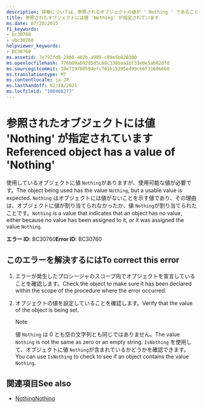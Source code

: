 ```yaml
---
description: 詳細については、参照されるオブジェクトの値が ' Nothing ' であることを確認してください。
title: 参照されたオブジェクトには値 'Nothing' が指定されています
ms.date: 07/20/2015
f1_keywords:
- bc30760
- vbc30760
helpviewer_keywords:
- BC30760
ms.assetid: 7e792fd8-2880-402b-a908-c89e5b028300
ms.openlocfilehash: 776b09a692d5d5c88c338baa1bf33e0e5ab02dfd
ms.sourcegitcommit: 10e719780594efc781b15295e499c66f316068b8
ms.translationtype: MT
ms.contentlocale: ja-JP
ms.lasthandoff: 02/14/2021
ms.locfileid: "100466277"
---
```

# <a name="referenced-object-has-a-value-of-nothing"></a><span data-ttu-id="8b45b-103">参照されたオブジェクトには値 'Nothing' が指定されています</span><span class="sxs-lookup"><span data-stu-id="8b45b-103">Referenced object has a value of 'Nothing'</span></span>

<span data-ttu-id="8b45b-104">使用しているオブジェクトに値 `Nothing`がありますが、使用可能な値が必要です。</span><span class="sxs-lookup"><span data-stu-id="8b45b-104">The object being used has the value `Nothing`, but a usable value is expected.</span></span> <span data-ttu-id="8b45b-105">`Nothing` はオブジェクトには値がないことを示す値であり、その理由は、オブジェクトに値が割り当てられなかったか、値 `Nothing`が割り当てられたことです。</span><span class="sxs-lookup"><span data-stu-id="8b45b-105">`Nothing` is a value that indicates that an object has no value, either because no value has been assigned to it, or it was assigned the value `Nothing`.</span></span>  
  
 <span data-ttu-id="8b45b-106">**エラー ID:** BC30760</span><span class="sxs-lookup"><span data-stu-id="8b45b-106">**Error ID:** BC30760</span></span>  
  
## <a name="to-correct-this-error"></a><span data-ttu-id="8b45b-107">このエラーを解決するには</span><span class="sxs-lookup"><span data-stu-id="8b45b-107">To correct this error</span></span>  
  
1. <span data-ttu-id="8b45b-108">エラーが発生したプロシージャのスコープ内でオブジェクトを宣言していることを確認します。</span><span class="sxs-lookup"><span data-stu-id="8b45b-108">Check the object to make sure it has been declared within the scope of the procedure where the error occurred.</span></span>  
  
2. <span data-ttu-id="8b45b-109">オブジェクトの値を設定していることを確認します。</span><span class="sxs-lookup"><span data-stu-id="8b45b-109">Verify that the value of the object is being set.</span></span>  
  
    > [!NOTE]
    > <span data-ttu-id="8b45b-110">値 `Nothing` は 0 とも空の文字列とも同じではありません。</span><span class="sxs-lookup"><span data-stu-id="8b45b-110">The value `Nothing` is not the same as zero or an empty string.</span></span> <span data-ttu-id="8b45b-111">`IsNothing` を使用して、オブジェクトに値 `Nothing`が含まれているかどうかを確認できます。</span><span class="sxs-lookup"><span data-stu-id="8b45b-111">You can use `IsNothing` to check to see if an object contains the value `Nothing`.</span></span>  
  
## <a name="see-also"></a><span data-ttu-id="8b45b-112">関連項目</span><span class="sxs-lookup"><span data-stu-id="8b45b-112">See also</span></span>

- [<span data-ttu-id="8b45b-113">Nothing</span><span class="sxs-lookup"><span data-stu-id="8b45b-113">Nothing</span></span>](../language-reference/nothing.md)
